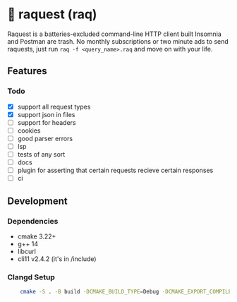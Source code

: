 # 🏓 raquest (raq)

Raquest is a batteries-excluded command-line HTTP client built Insomnia and Postman are trash. No monthly subscriptions or two minute ads to send raquests, just run `raq -f <query_name>.raq` and move on with your life.

## Features

### Todo
- [x] support all request types
- [x] support json in files
- [ ] support for headers
- [ ] cookies
- [ ] good parser errors
- [ ] lsp
- [ ] tests of any sort
- [ ] docs
- [ ] plugin for asserting that certain requests recieve certain responses
- [ ] ci

## Development

### Dependencies
- cmake 3.22+
- g++ 14
- libcurl
- cli11 v2.4.2 (it's in /include)

### Clangd Setup
```bash
    cmake -S . -B build -DCMAKE_BUILD_TYPE=Debug -DCMAKE_EXPORT_COMPILE_COMMANDS=1
```
